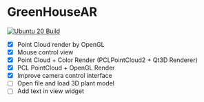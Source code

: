 # GreenHouseAR

[![Ubuntu 20 Build](https://github.com/lacie-life/GreenHouseAR/actions/workflows/main.yml/badge.svg)](https://github.com/acie-life/GreenHouseAR/actions/workflows/main.yml)

- [x] Point Cloud render by OpenGL
- [x] Mouse control view
- [x] Point Cloud + Color Render (PCLPointCloud2 + Qt3D Renderer)
- [x] PCL PointCloud + OpenGL Render
- [x] Improve camera control interface
- [ ] Open file and load 3D plant model 
- [ ] Add text in view widget
